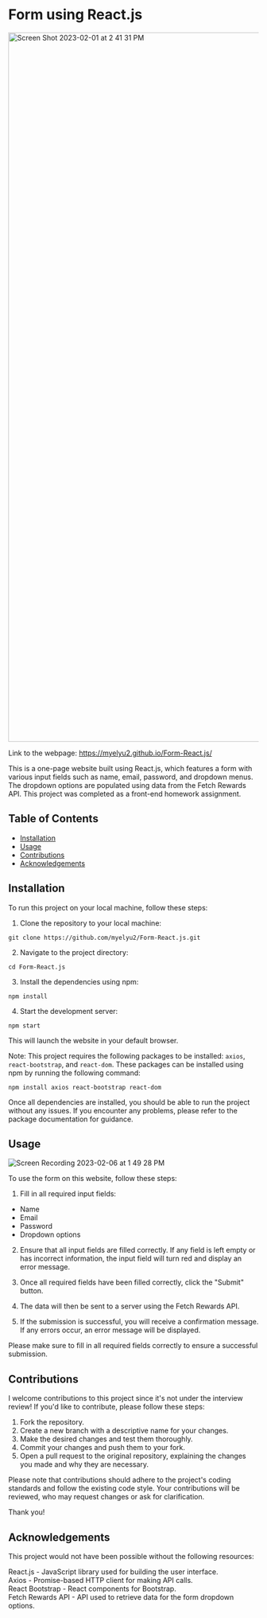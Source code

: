 


# Form using React.js
 <img width="1426" alt="Screen Shot 2023-02-01 at 2 41 31 PM" src="https://user-images.githubusercontent.com/89800281/216158798-b3baa182-d7ad-47e4-9386-49d80bc6367a.png">

Link to the webpage: https://myelyu2.github.io/Form-React.js/

This is a one-page website built using React.js, which features a form with various input fields such as name, email, password, and dropdown menus. The dropdown options are populated using data from the Fetch Rewards API. This project was completed as a front-end homework assignment.

## Table of Contents

- [Installation](#installation)
- [Usage](#usage)
- [Contributions](#contributions)
- [Acknowledgements](#acknowledgements)

## Installation

To run this project on your local machine, follow these steps:

1. Clone the repository to your local machine: 
```
git clone https://github.com/myelyu2/Form-React.js.git
```

2. Navigate to the project directory:
```
cd Form-React.js
```

3. Install the dependencies using npm:
```
npm install
```
 
4. Start the development server:
```
npm start
```

This will launch the website in your default browser.

Note: This project requires the following packages to be installed: `axios`, `react-bootstrap`, and `react-dom`. These packages can be installed using npm by running the following command:
```
npm install axios react-bootstrap react-dom
```

Once all dependencies are installed, you should be able to run the project without any issues. If you encounter any problems, please refer to the package documentation for guidance.


## Usage
![Screen Recording 2023-02-06 at 1 49 28 PM](https://user-images.githubusercontent.com/89800281/217071888-93ab62dd-6d69-4178-a2e7-09669eb364fa.gif)


To use the form on this website, follow these steps:

1. Fill in all required input fields:
- Name
- Email
- Password
- Dropdown options

2. Ensure that all input fields are filled correctly. If any field is left empty or has incorrect information, the input field will turn red and display an error message.

3. Once all required fields have been filled correctly, click the "Submit" button.

4. The data will then be sent to a server using the Fetch Rewards API.

5. If the submission is successful, you will receive a confirmation message. If any errors occur, an error message will be displayed.

Please make sure to fill in all required fields correctly to ensure a successful submission.


## Contributions

I welcome contributions to this project since it's not under the interview review! If you'd like to contribute, please follow these steps:

1. Fork the repository.
2. Create a new branch with a descriptive name for your changes.
3. Make the desired changes and test them thoroughly.
4. Commit your changes and push them to your fork.
5. Open a pull request to the original repository, explaining the changes you made and why they are necessary.

Please note that contributions should adhere to the project's coding standards and follow the existing code style. Your contributions will be reviewed, who may request changes or ask for clarification.

Thank you!

## Acknowledgements

This project would not have been possible without the following resources:

React.js - JavaScript library used for building the user interface. <br/>
Axios - Promise-based HTTP client for making API calls. <br/>
React Bootstrap - React components for Bootstrap. <br/>
Fetch Rewards API - API used to retrieve data for the form dropdown options. <br/>


